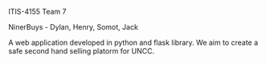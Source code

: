 ITIS-4155 Team 7

NinerBuys - Dylan, Henry, Somot, Jack

A web application developed in python and flask library. 
We aim to create a safe second hand selling platorm for UNCC. 

